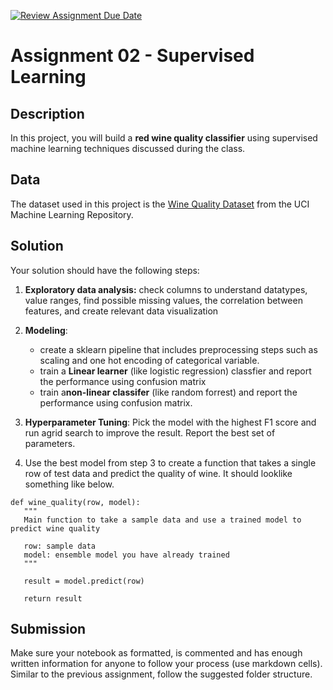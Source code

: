 [![Review Assignment Due Date](https://classroom.github.com/assets/deadline-readme-button-22041afd0340ce965d47ae6ef1cefeee28c7c493a6346c4f15d667ab976d596c.svg)](https://classroom.github.com/a/DdoaXaS4)
# Assignment 02 - Supervised Learning


## Description

In this project, you will build a **red wine quality classifier** using supervised machine learning techniques discussed during the class.


## Data

The dataset used in this project is the [Wine Quality Dataset](https://archive.ics.uci.edu/ml/datasets/Wine+Quality) from the UCI Machine Learning Repository.


## Solution

Your solution should have the following steps:

1. **Exploratory data analysis:** check columns to understand datatypes, value ranges, find possible missing values, the correlation between features, and create relevant data visualization
2.  **Modeling**:
    * create a sklearn pipeline  that includes preprocessing steps such as scaling and one hot encoding of categorical variable.
    *  train a **Linear learner** (like logistic regression) classfier and report the performance using confusion matrix
    *  train a**non-linear classifer** (like random forrest) and report the performance using confusion matrix.
3. **Hyperparameter Tuning**: Pick the model with the highest F1 score and run agrid search to improve the result. Report the best set of parameters.

4. Use the best model from step 3 to create a function that takes a single row of test data and predict the quality of wine. It should looklike something like below.

```
def wine_quality(row, model):
   """
   Main function to take a sample data and use a trained model to predict wine quality

   row: sample data
   model: ensemble model you have already trained
   """
   
   result = model.predict(row)
   
   return result

```


## Submission
Make sure your notebook as formatted, is commented and has enough written information for anyone to follow your process (use markdown cells). 
Similar to the previous assignment, follow the suggested folder structure.
